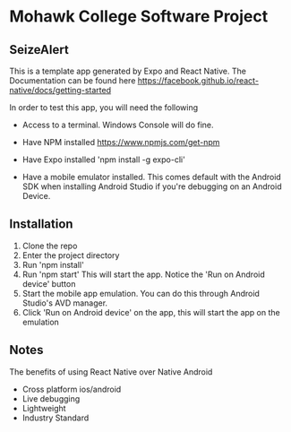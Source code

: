 # Mohawk College Software Project


## SeizeAlert

This is a template app generated by Expo and React Native. The Documentation can be found here https://facebook.github.io/react-native/docs/getting-started

In order to test this app, you will need the following

- Access to a terminal. Windows Console will do fine.

- Have NPM installed https://www.npmjs.com/get-npm

- Have Expo installed 'npm install -g expo-cli'

- Have a mobile emulator installed. This comes default with the Android SDK when installing Android Studio if you're debugging on an Android Device.

## Installation

1. Clone the repo
2. Enter the project directory
3. Run 'npm install'
3. Run 'npm start' This will start the app. Notice the 'Run on Android device' button
4. Start the mobile app emulation. You can do this through Android Studio's AVD manager. 
5. Click 'Run on Android device' on the app, this will start the app on the emulation

## Notes

The benefits of using React Native over Native Android

- Cross platform ios/android
- Live debugging
- Lightweight
- Industry Standard






